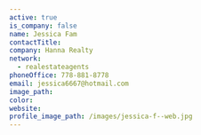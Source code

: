 ```yaml
---
active: true
is_company: false
name: Jessica Fam
contactTitle:
company: Hanna Realty
network:
  - realestateagents
phoneOffice: 778-881-8778
email: jessica6667@hotmail.com
image_path:
color:
website:
profile_image_path: /images/jessica-f--web.jpg
---
```



